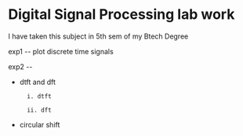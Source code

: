 # Digital Signal Processing  lab work

I have taken this subject in 5th sem of my Btech Degree

exp1 -- plot discrete time signals

exp2 --

- dtft and dft

        i. dtft 

        ii. dft

- circular shift
